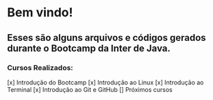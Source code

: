 # Bem vindo!

## Esses são alguns arquivos e códigos gerados durante o Bootcamp da Inter de Java.

### Cursos Realizados:
[x] Introdução do Bootcamp
[x] Introdução ao Linux
[x] Introdução ao Terminal
[x] Introdução ao Git e GitHub
[] Próximos cursos
